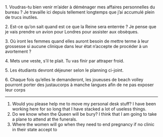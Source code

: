 1. Voudras-tu bien venir m’aider à déménager mes affaires personnelles du bureau ? Je travaille ici depuis tellement longtemps que j’ai accumulé plein de trucs inutiles.

2. Est-ce qu’on sait quand est ce que la Reine sera enterrée ? Je pense que je vais prendre un avion pour Londres pour assister aux obsèques.

3. Où iront les femmes quand elles auront besoin de mettre terme à leur grossesse si aucune clinique dans leur état n’accepte de procéder à un avortement ?

4. Mets une veste, s’il te plait. Tu vas finir par attraper froid.

5. Les étudiants devront déjeuner selon le planning ci-joint.  

6. Chaque fois qu’elles le demanderont, les joueuses de beach volley pourront porter des justaucorps à manche langues afin de ne pas exposer leur corps

___

1. Would you please help me to move my personal desk stuff? I have been working here for so long that I have stacked a lot of useless things. 
2. Do we know when the Queen will be bury? I think that I am going to take a plane to attend at the funerals. 
3. Where the women will go when they need to end pregnancy if no clinic in their state accept to 